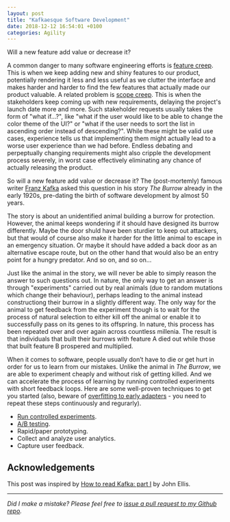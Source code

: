 ```yaml
---
layout: post
title: "Kafkaesque Software Development"
date: 2018-12-12 16:54:01 +0100
categories: Agility
---
```


Will a new feature add value or decrease it?

A common danger to many software engineering efforts is [feature creep](https://en.wikipedia.org/wiki/Feature_creep). This is when we keep adding new and shiny features to our product, potentially rendering it less and less useful as we clutter the interface and makes  harder and harder to find the few features that actually made our product valuable. A related problem is [scope creep](https://en.wikipedia.org/wiki/Scope_creep). This is when the stakeholders keep coming up with new requirements, delaying the project's launch date more and more. Such stakeholder requests usually takes the form of "what if...?", like "what if the user would like to be able to change the color theme of the UI?" or "what if the user needs to sort the list in ascending order instead of descending?". While these might be valid use cases, experience tells us that implementing them might actually lead to a worse user experience than we had before. Endless debating and perpeptually changing requirements might also cripple the development process severely, in worst case effectively eliminating any chance of actually releasing the product.

So will a new feature add value or decrease it? The (post-mortemly) famous writer [Franz Kafka](https://en.wikipedia.org/wiki/Franz_Kafka) asked this question in his story *The Burrow* already in the early 1920s, pre-dating the birth of software development by almost 50 years.

The story is about an unidentified animal building a burrow for protection. However, the animal keeps wondering if it should have designed its burrow differently. Maybe the door shuld have been sturdier to keep out attackers, but that would of course also make it harder for the little animal to escape in an emergency situation. Or maybe it should have added a back door as an alternative escape route, but on the other hand that would also be an entry point for a hungry predator. And so on, and so on...

Just like the animal in the story, we will never be able to simply reason the answer to such questions out. In nature, the only way to get an answer is through "experiments" carried out by real animals (due to random mutations which change their behaviour), perhaps leading to the animal instead  constructiong their burrow in a slightly different way. The only way for the animal to get feedback from the experiment though is to wait for the process of natural selection to either kill off the animal or enable it to successfully pass on its genes to its offspring. In nature, this process has been repeated over and over again across countless millenia. The result is that individuals that built their burrows with feature A died out while those that built feature B prospered and multiplied. 

When it comes to software, people usually don’t have to die or get hurt in order for us to learn from our mistakes. Unlike the animal in *The Burrow*, we are able to experiment cheaply and without risk of getting killed. And we can accelerate the process of learning by running controlled experiments with short feedback loops. Here are some well-proven techniques to get you started (also, beware of [overfitting to early adapters](https://effectivesoftwaredesign.com/2016/01/24/beware-the-lean-feedback-loop-over-fitting-to-early-adopters/) - you need to repeat these steps continuously and regurarly).
- [Run controlled experiments](https://en.wikipedia.org/wiki/Scientific_control#Controlled_experiments).
- [A/B testing](https://en.wikipedia.org/wiki/A/B_testing).
- Rapid/paper prototyping.
- Collect and analyze user analytics.
- Capture user feedback.


## Acknowledgements
This post was inspired by [How to read Kafka: part I](https://www.newcriterion.com/issues/2018/10/how-to-read-kafka-part-i) by John Ellis.

---

*Did I make a mistake? Please feel free to [issue a pull request to my Github repo](https://github.com/Sundin/sundin.github.io).*
